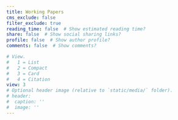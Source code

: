 ```yaml
---
title: Working Papers
cms_exclude: false
filter_exclude: true
reading_time: false  # Show estimated reading time?
share: false  # Show social sharing links?
profile: false  # Show author profile?
comments: false  # Show comments?

# View.
#   1 = List
#   2 = Compact
#   3 = Card
#   4 = Citation
view: 3
# Optional header image (relative to `static/media/` folder).
# header:
#  caption: ''
#  image: ''
---
```

